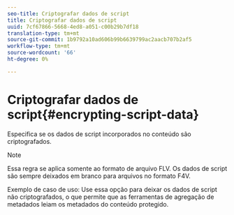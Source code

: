 ```yaml
---
seo-title: Criptografar dados de script
title: Criptografar dados de script
uuid: 7cf67866-5668-4ed8-a051-c00b29b7df18
translation-type: tm+mt
source-git-commit: 1b9792a10ad606b99b6639799ac2aacb707b2af5
workflow-type: tm+mt
source-wordcount: '66'
ht-degree: 0%

---
```



# Criptografar dados de script{#encrypting-script-data}

Especifica se os dados de script incorporados no conteúdo são criptografados.

>[!NOTE]
>
>Essa regra se aplica somente ao formato de arquivo FLV. Os dados de script são sempre deixados em branco para arquivos no formato F4V.

Exemplo de caso de uso: Use essa opção para deixar os dados de script não criptografados, o que permite que as ferramentas de agregação de metadados leiam os metadados do conteúdo protegido.
